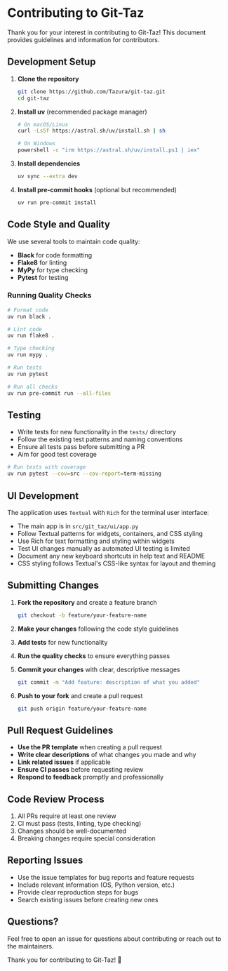 # Contributing to Git-Taz

Thank you for your interest in contributing to Git-Taz! This document provides guidelines and information for contributors.

## Development Setup

1. **Clone the repository**
   ```bash
   git clone https://github.com/Tazura/git-taz.git
   cd git-taz
   ```

2. **Install uv** (recommended package manager)
   ```bash
   # On macOS/Linux
   curl -LsSf https://astral.sh/uv/install.sh | sh
   
   # On Windows
   powershell -c "irm https://astral.sh/uv/install.ps1 | iex"
   ```

3. **Install dependencies**
   ```bash
   uv sync --extra dev
   ```

4. **Install pre-commit hooks** (optional but recommended)
   ```bash
   uv run pre-commit install
   ```

## Code Style and Quality

We use several tools to maintain code quality:

- **Black** for code formatting
- **Flake8** for linting
- **MyPy** for type checking
- **Pytest** for testing

### Running Quality Checks

```bash
# Format code
uv run black .

# Lint code
uv run flake8 .

# Type checking
uv run mypy .

# Run tests
uv run pytest

# Run all checks
uv run pre-commit run --all-files
```

## Testing

- Write tests for new functionality in the `tests/` directory
- Follow the existing test patterns and naming conventions
- Ensure all tests pass before submitting a PR
- Aim for good test coverage

```bash
# Run tests with coverage
uv run pytest --cov=src --cov-report=term-missing
```

## UI Development

The application uses `Textual` with `Rich` for the terminal user interface:

- The main app is in `src/git_taz/ui/app.py`
- Follow Textual patterns for widgets, containers, and CSS styling
- Use Rich for text formatting and styling within widgets
- Test UI changes manually as automated UI testing is limited
- Document any new keyboard shortcuts in help text and README
- CSS styling follows Textual's CSS-like syntax for layout and theming

## Submitting Changes

1. **Fork the repository** and create a feature branch
   ```bash
   git checkout -b feature/your-feature-name
   ```

2. **Make your changes** following the code style guidelines

3. **Add tests** for new functionality

4. **Run the quality checks** to ensure everything passes

5. **Commit your changes** with clear, descriptive messages
   ```bash
   git commit -m "Add feature: description of what you added"
   ```

6. **Push to your fork** and create a pull request
   ```bash
   git push origin feature/your-feature-name
   ```

## Pull Request Guidelines

- **Use the PR template** when creating a pull request
- **Write clear descriptions** of what changes you made and why
- **Link related issues** if applicable
- **Ensure CI passes** before requesting review
- **Respond to feedback** promptly and professionally

## Code Review Process

1. All PRs require at least one review
2. CI must pass (tests, linting, type checking)
3. Changes should be well-documented
4. Breaking changes require special consideration

## Reporting Issues

- Use the issue templates for bug reports and feature requests
- Include relevant information (OS, Python version, etc.)
- Provide clear reproduction steps for bugs
- Search existing issues before creating new ones

## Questions?

Feel free to open an issue for questions about contributing or reach out to the maintainers.

Thank you for contributing to Git-Taz! 🎉
